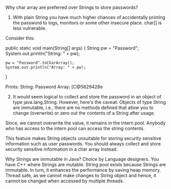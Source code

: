 Why char array are preferred over Strings to store passwords?
1. With plain String you have much higher chances of accidentally printing the password to logs, monitors or some other insecure place. char[] is less vulnerable.

Consider this:

public static void main(String[] args) {
    String pw = "Password";
    System.out.println("String: " + pw);

    pw = "Password".toCharArray();
    System.out.println("Array: " + pw);
}

Prints:
String: Password
Array: [C@5829428e

2. It would seem logical to collect and store the password in an object of type java.lang.String. However, here's the caveat: Objects of type String are immutable, i.e., there are no methods defined that allow you to change (overwrite) or zero out the contents of a String after usage. 

Since, we cannot overwrite the value, it remains in the intern pool. Anybody who has access to the intern pool can access the string contents.

This feature makes String objects unsuitable for storing security sensitive information such as user passwords. You should always collect and store security sensitive information in a char array instead.

Why Strings are immutable in Java?
Choice by Language designers. You have C++ where Strings are mutable.
String pool exists because Strings are immutable. In turn, it enhances the performance by saving heap memory.
Thread safe, as we cannot make changes to String object and hence, it cannot be changed when accessed by multiple threads.
